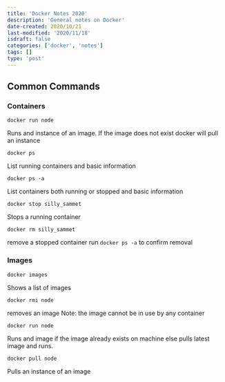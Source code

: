 ```yaml
---
title: 'Docker Notes 2020'
description: 'General notes on Docker'
date-created: 2020/10/21
last-modified: '2020/11/18'
isdraft: false
categories: ['docker', 'notes']
tags: []
type: 'post'
---
```


## Common Commands 

### Containers 

```shell
docker run node 
```
Runs and instance of an image. If the image does not exist docker will pull an instance 

```shell 
docker ps
```
List running containers and basic information
 
 ```shell 
docker ps -a 
```
List containers both running or stopped and basic information 

```shell 
docker stop silly_sammet
```
Stops a running container 

```shell
docker rm silly_sammet
```
remove a stopped container run `docker ps -a` to confirm removal 


### Images

```shell
docker images 
```
Shows a list of images

```shell
docker rmi node
```
removes an image Note: the image cannot be in use by any container

```shell 
docker run node
```
Runs and image if the image already exists on machine else pulls latest image and runs. 


```shell 
docker pull node
```
Pulls an instance of an image 